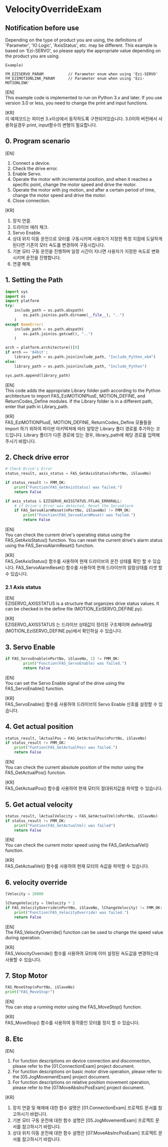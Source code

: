 # VelocityOverrideExam

Notification before use
-------------------------------------------------------
Depending on the type of product you are using, the definitions of 'Parameter', 'IO Logic', 'AxisStatus', etc. may be different.
This example is based on 'Ezi-SERVO', so please apply the appropriate value depending on the product you are using.
```
Example)	

FM_EZISERVO_PARAM			// Parameter enum when using 'Ezi-SERVO'	
FM_EZIMOTIONLINK_PARAM		// Parameter enum when using 'Ezi-MOTIONLINK'
```
[EN]    
This example code is implemented to run on Python 3.x and later.
If you use version 3.0 or less, you need to change the print and input functions.

[KR]  
이 예제코드는 파이썬 3.x이상에서 동작하도록 구현되어있습니다.
3.0이하 버전에서 사용하실경우 print, input함수의 변형이 필요합니다.

## 0. Program scenario
[EN]    
1. Connect a device.
2. Check the drive error.
3. Enable Servo.
4. Operate the motor with incremental position, and when it reaches a specific point, change the motor speed and drive the motor.
5. Operate the motor with jog motion, and after a certain period of time, change the motor speed and drive the motor.
6. Close connection.

[KR]  
1. 장치 연결.
2. 드라이브 에러 체크.
3. Servo Enable.
4. 상대 위치 이동 운전으로 모터를 구동시키며 사용자가 지정한 특정 지점에 도달하게 된다면 기존의 모터 속도를 변경하여 구동시킵니다.
5. 기본 모터 구동 운전을 진행하며 일정 시간이 지나면 사용자가 지정한 속도로 변화시키며 운전을 진행합니다.
6. 연결 해제.

## 1. Setting the Path
```python
import sys
import os
import platform
try:
    include_path = os.path.abspath(
        os.path.join(os.path.dirname(__file__), "..")
    )
except NameError:
    include_path = os.path.abspath(
        os.path.join(os.getcwd(), "..")
    )

arch = platform.architecture()[0]
if arch == '64bit':
    library_path = os.path.join(include_path, "Include_Python_x64")
else:
    library_path = os.path.join(include_path, "Include_Python")

sys.path.append(library_path)
```
[EN]    
This code adds the appropriate Library folder path according to the Python architecture to import FAS_EziMOTIONPlusE, MOTION_DEFINE, and ReturnCodes_Define modules.
If the Library folder is in a different path, enter that path in Library_path.

[KR]  
FAS_EziMOTIONPlusE, MOTION_DEFINE, ReturnCodes_Define 모듈들을 Import 하기 위하여 파이썬 아키텍쳐에 따라 알맞은 Library 폴더 경로를 추가하는 코드입니다.
Library 폴더가 다른 경로에 있는 경우, library_path에 해당 경로를 입력해 주시기 바랍니다.

## 2. Check drive error
``` python
# Check Drive's Error
status_result, axis_status = FAS_GetAxisStatus(nPortNo, iSlaveNo)

if status_result != FMM_OK:
    print("Function(FAS_GetAxisStatus) was failed.")
    return False

if axis_status & EZISERVO_AXISSTATUS.FFLAG_ERRORALL:
    # if Drive's Error was detected, Reset the ServoAlarm
    if FAS_ServoAlarmReset(nPortNo, iSlaveNo) != FMM_OK:
        print("Function(FAS_ServoAlarmReset) was failed.")
        return False
```
[EN]    
You can check the current drive's operating status using the FAS_GetAxisStatus() function. You can reset the current drive's alarm status using the FAS_ServoAlarmReset() function.

[KR]  
FAS_GetAxisStatus() 함수를 사용하여 현재 드라이브의 운전 상태를 확인 할 수 있습니다. FAS_ServoAlarmReset() 함수를 사용하여 현재 드라이브의 알람상태를 리셋 할 수 있습니다.

### 2.1 Axis status
[EN]    
EZISERVO_AXISSTATUS is a structure that organizes drive status values.
It can be checked in the define file (MOTION_EziSERVO_DEFINE.py).

[KR]  
EZISERVO_AXISSTATUS 는 드라이브 상태값이 정리된 구조체이며 define파일 (MOTION_EziSERVO_DEFINE.py)에서 확인하실 수 있습니다.

## 3. Servo Enable
``` python
if FAS_ServoEnable(nPortNo, iSlaveNo, 1) != FMM_OK:
        print("Function(FAS_ServoEnable) was failed.")
        return False
```
[EN]    
You can set the Servo Enable signal of the drive using the FAS_ServoEnable() function.

[KR]  
FAS_ServoEnable() 함수를 사용하여 드라이브의 Servo Enable 신호를 설정할 수 있습니다.

## 4. Get actual position
``` python
status_result, lActualPos = FAS_GetActualPos(nPortNo, iSlaveNo)
if status_result != FMM_OK:
    print("Funtion(FAS_GetActualPos) was failed.")
    return False
```
[EN]    
You can check the current absolute position of the motor using the FAS_GetActualPos() function.

[KR]  
FAS_GetActualPos() 함수를 사용하여 현재 모터의 절대위치값을 파악할 수 있습니다.

## 5. Get actual velocity
``` python
status_result, lActualVelocity = FAS_GetActualVel(nPortNo, iSlaveNo)
if status_result != FMM_OK:
    print("Funtion(FAS_GetActualVel) was failed")
    return False
```
[EN]    
You can check the current motor speed using the FAS_GetActualVel() function.

[KR]  
FAS_GetActualVel() 함수를 사용하여 현재 모터의 속값을 파악할 수 있습니다.

## 6. velocity override
``` python
lVelocity = 20000

lChangeVelocity = lVelocity * 2
if FAS_VelocityOverride(nPortNo, iSlaveNo, lChangeVelocity) != FMM_OK:
    print("Function(FAS_VelocityOverride) was failed.")
    return False
```
[EN]    
The FAS_VelocityOverride() function can be used to change the speed value during operation.

[KR]  
FAS_VelocityOverride() 함수를 사용하여 모터에 이미 설정된 속도값을 변경하는데 사용할 수 있습니다.

## 7. Stop Motor
``` python
FAS_MoveStop(nPortNo, iSlaveNo)
print("FAS_MoveStop!")
```
[EN]    
You can stop a running motor using the FAS_MoveStop() function.

[KR]  
FAS_MoveStop() 함수를 사용하여 동작중인 모터를 정지 할 수 있습니다.

## 8. Etc
[EN]    
1. For function descriptions on device connection and disconnection, please refer to the [01.ConnectionExam] project document.
2. For function descriptions on basic motor drive operation, please refer to the [05.JogMovementExam] project document.
3. For function descriptions on relative position movement operation, please refer to the [07.MoveAbsIncPosExam] project document.

[KR]  
1. 장치 연결 및 해제에 대한 함수 설명은 [01.ConnectionExam] 프로젝트 문서를 참고하시기 바랍니다.
2. 기본 모터 구동 운전에 대한 함수 설명은 [05.JogMovementExam] 프로젝트 문서를 참고하시기 바랍니다.
3. 상대 위치 이동 운전에 대한 함수 설명은 [07.MoveAbsIncPosExam] 프로젝트 문서를 참고하시기 바랍니다.
